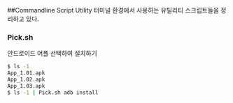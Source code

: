##Commandline Script Utility
터미널 환경에서 사용하는 유틸리티 스크립트들을 정리하고 있다.

### Pick.sh
안드로이드 어플 선택하여 설치하기

```sh
$ ls -1
App_1.01.apk
App_1.02.apk
App_1.03.apk
$ ls -1 | Pick.sh adb install
```
